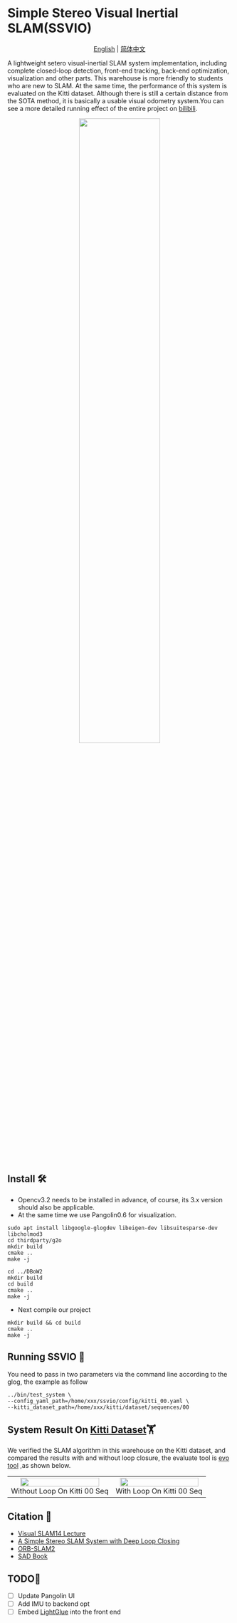 # Simple Stereo Visual Inertial SLAM(SSVIO)

<div align="center">

[English](README.md) | [简体中文](doc/Chinese.md)

</div>

A lightweight setero visual-inertial SLAM system implementation, including complete closed-loop detection, front-end tracking, back-end optimization, visualization and other parts. This warehouse is more friendly to students who are new to SLAM. At the same time, the performance of this system is evaluated on the Kitti dataset. Although there is still a certain distance from the SOTA method, it is basically a usable visual odometry system.You can see a more detailed running effect of the entire project on [bilibili](https://www.bilibili.com/video/BV1em4y1n72a/?vd_source=52d31820d2ae9aaeb76f66215b74401e).

<div align=center><img src="./result//run_kitti_00.gif" width = 60%></div>

## Install 🛠️

- Opencv3.2 needs to be installed in advance, of course, its 3.x version should also be applicable. 
- At the same time we use Pangolin0.6 for visualization.

```shell
sudo apt install libgoogle-glogdev libeigen-dev libsuitesparse-dev libcholmod3
cd thirdparty/g2o
mkdir build
cmake ..
make -j

cd ../DBoW2
mkdir build
cd build
cmake ..
make -j
```

- Next compile our project

```shell
mkdir build && cd build
cmake ..
make -j
```

## Running SSVIO 🏃

You need to pass in two parameters via the command line according to the glog, the example as follow

```shell
../bin/test_system \
--config_yaml_path=/home/xxx/ssvio/config/kitti_00.yaml \
--kitti_dataset_path=/home/xxx/kitti/dataset/sequences/00
```

## System Result On [Kitti Dataset](https://www.cvlibs.net/datasets/kitti/user_register.php)🏋️

We verified the SLAM algorithm in this warehouse on the Kitti dataset, and compared the results with and without loop closure, the evaluate tool is [evo tool](https://github.com/MichaelGrupp/evo) ,as shown below.

<table>
    <tr>
        <td><center><img src="./result/backend_no_loop.png" width = 90%></center><center>Without Loop On Kitti 00 Seq</center></td>
        <td><center><img src="./result/loop.png" width = 95%></center><center>With Loop On Kitti 00 Seq</center></td>
    </tr>
</table>


## Citation 📝

- [Visual SLAM14 Lecture](https://github.com/gaoxiang12/slambook2)
- [A Simple Stereo SLAM System with Deep Loop Closing](https://github.com/Mingrui-Yu/A-Simple-Stereo-SLAM-System-with-Deep-Loop-Closing)
- [ORB-SLAM2](https://github.com/raulmur/ORB_SLAM2)
- [SAD Book](https://github.com/gaoxiang12/slam_in_autonomous_driving)

## TODO📜

- [ ] Update Pangolin UI
- [ ] Add IMU to backend opt
- [ ] Embed [LightGlue](https://github.com/cvg/LightGlue) into the front end
